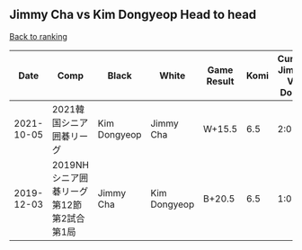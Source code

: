 ## Jimmy Cha vs Kim Dongyeop Head to head

[Back to ranking](../../index.md)




| **Date** | **Comp** | **Black** | **White** | **Game Result** | **Komi** | **Cumulative Jimmy Cha Vs Kim Dongyeop** | **Jimmy Cha Streak** | **Kim Dongyeop Streak** | 
| --- | --- | --- | --- | --- | --- | --- | --- | --- |
| 2021-10-05 | 2021韓国シニア囲碁リーグ | Kim Dongyeop | Jimmy Cha | W+15.5 | 6.5 | 2:0 | 2 | 0 | 
| 2019-12-03 | 2019NHシニア囲碁リーグ第12節第2試合第1局 | Jimmy Cha | Kim Dongyeop | B+20.5 | 6.5 | 1:0 | 1 | 0 |




